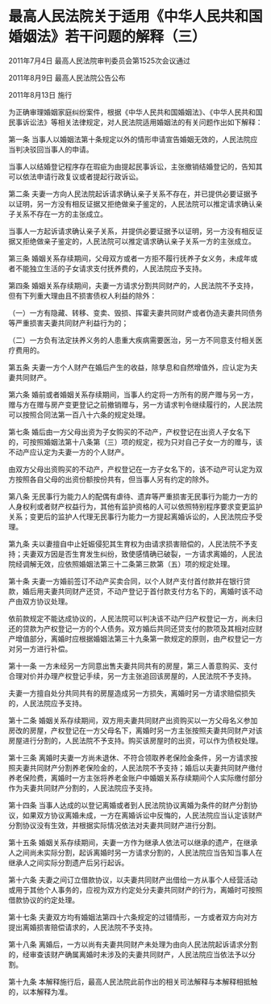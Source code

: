 # 最高人民法院关于适用《中华人民共和国婚姻法》若干问题的解释（三）

2011年7月4日 最高人民法院审判委员会第1525次会议通过

2011年8月9日 最高人民法院公告公布

2011年8月13日 施行



为正确审理婚姻家庭纠纷案件，根据《中华人民共和国婚姻法》、《中华人民共和国民事诉讼法》等相关法律规定，对人民法院适用婚姻法的有关问题作出如下解释：

第一条 当事人以婚姻法第十条规定以外的情形申请宣告婚姻无效的，人民法院应当判决驳回当事人的申请。

当事人以结婚登记程序存在瑕疵为由提起民事诉讼，主张撤销结婚登记的，告知其可以依法申请行政复议或者提起行政诉讼。

第二条 夫妻一方向人民法院起诉请求确认亲子关系不存在，并已提供必要证据予以证明，另一方没有相反证据又拒绝做亲子鉴定的，人民法院可以推定请求确认亲子关系不存在一方的主张成立。

当事人一方起诉请求确认亲子关系，并提供必要证据予以证明，另一方没有相反证据又拒绝做亲子鉴定的，人民法院可以推定请求确认亲子关系一方的主张成立。

第三条 婚姻关系存续期间，父母双方或者一方拒不履行抚养子女义务，未成年或者不能独立生活的子女请求支付抚养费的，人民法院应予支持。

第四条 婚姻关系存续期间，夫妻一方请求分割共同财产的，人民法院不予支持，但有下列重大理由且不损害债权人利益的除外：

（一）一方有隐藏、转移、变卖、毁损、挥霍夫妻共同财产或者伪造夫妻共同债务等严重损害夫妻共同财产利益行为的；

（二）一方负有法定扶养义务的人患重大疾病需要医治，另一方不同意支付相关医疗费用的。

第五条 夫妻一方个人财产在婚后产生的收益，除孳息和自然增值外，应认定为夫妻共同财产。

第六条 婚前或者婚姻关系存续期间，当事人约定将一方所有的房产赠与另一方，赠与方在赠与房产变更登记之前撤销赠与，另一方请求判令继续履行的，人民法院可以按照合同法第一百八十六条的规定处理。

第七条 婚后由一方父母出资为子女购买的不动产，产权登记在出资人子女名下的，可按照婚姻法第十八条第（三）项的规定，视为只对自己子女一方的赠与，该不动产应认定为夫妻一方的个人财产。

由双方父母出资购买的不动产，产权登记在一方子女名下的，该不动产可认定为双方按照各自父母的出资份额按份共有，但当事人另有约定的除外。

第八条 无民事行为能力人的配偶有虐待、遗弃等严重损害无民事行为能力一方的人身权利或者财产权益行为，其他有监护资格的人可以依照特别程序要求变更监护关系；变更后的监护人代理无民事行为能力一方提起离婚诉讼的，人民法院应予受理。

第九条 夫以妻擅自中止妊娠侵犯其生育权为由请求损害赔偿的，人民法院不予支持；夫妻双方因是否生育发生纠纷，致使感情确已破裂，一方请求离婚的，人民法院经调解无效，应依照婚姻法第三十二条第三款第（五）项的规定处理。

第十条 夫妻一方婚前签订不动产买卖合同，以个人财产支付首付款并在银行贷款，婚后用夫妻共同财产还贷，不动产登记于首付款支付方名下的，离婚时该不动产由双方协议处理。

依前款规定不能达成协议的，人民法院可以判决该不动产归产权登记一方，尚未归还的贷款为产权登记一方的个人债务。双方婚后共同还贷支付的款项及其相对应财产增值部分，离婚时应根据婚姻法第三十九条第一款规定的原则，由产权登记一方对另一方进行补偿。

第十一条 一方未经另一方同意出售夫妻共同共有的房屋，第三人善意购买、支付合理对价并办理产权登记手续，另一方主张追回该房屋的，人民法院不予支持。

夫妻一方擅自处分共同共有的房屋造成另一方损失，离婚时另一方请求赔偿损失的，人民法院应予支持。

第十二条 婚姻关系存续期间，双方用夫妻共同财产出资购买以一方父母名义参加房改的房屋，产权登记在一方父母名下，离婚时另一方主张按照夫妻共同财产对该房屋进行分割的，人民法院不予支持。购买该房屋时的出资，可以作为债权处理。

第十三条 离婚时夫妻一方尚未退休、不符合领取养老保险金条件，另一方请求按照夫妻共同财产分割养老保险金的，人民法院不予支持；婚后以夫妻共同财产缴付养老保险费，离婚时一方主张将养老金账户中婚姻关系存续期间个人实际缴付部分作为夫妻共同财产分割的，人民法院应予支持。

第十四条 当事人达成的以登记离婚或者到人民法院协议离婚为条件的财产分割协议，如果双方协议离婚未成，一方在离婚诉讼中反悔的，人民法院应当认定该财产分割协议没有生效，并根据实际情况依法对夫妻共同财产进行分割。

第十五条 婚姻关系存续期间，夫妻一方作为继承人依法可以继承的遗产，在继承人之间尚未实际分割，起诉离婚时另一方请求分割的，人民法院应当告知当事人在继承人之间实际分割遗产后另行起诉。

第十六条 夫妻之间订立借款协议，以夫妻共同财产出借给一方从事个人经营活动或用于其他个人事务的，应视为双方约定处分夫妻共同财产的行为，离婚时可按照借款协议的约定处理。

第十七条 夫妻双方均有婚姻法第四十六条规定的过错情形，一方或者双方向对方提出离婚损害赔偿请求的，人民法院不予支持。

第十八条 离婚后，一方以尚有夫妻共同财产未处理为由向人民法院起诉请求分割的，经审查该财产确属离婚时未涉及的夫妻共同财产，人民法院应当依法予以分割。

第十九条 本解释施行后，最高人民法院此前作出的相关司法解释与本解释相抵触的，以本解释为准。